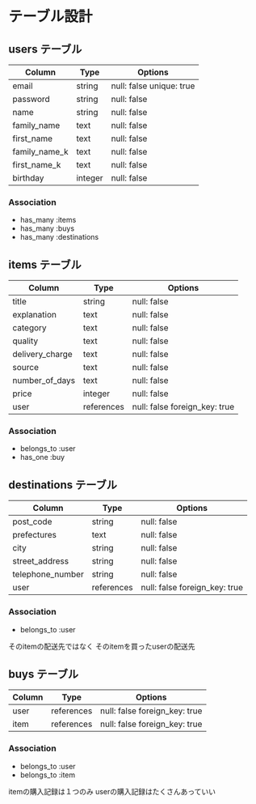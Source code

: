 # テーブル設計

## users テーブル
| Column              | Type    | Options                  |
| ------------------- | ------- | ------------------------ |
| email               | string  | null: false unique: true |
| password            | string  | null: false              |
| name                | string  | null: false              |
| family_name         | text    | null: false              |
| first_name          | text    | null: false              |
| family_name_k       | text    | null: false              |
| first_name_k        | text    | null: false              |
| birthday            | integer | null: false              |

### Association
- has_many :items
- has_many :buys
- has_many :destinations


## items テーブル
| Column             | Type       | Options                       |
| ------------------ | ---------- | ----------------------------- |
| title              | string     | null: false                   |
| explanation        | text       | null: false                   |
| category           | text       | null: false                   |
| quality            | text       | null: false                   |
| delivery_charge    | text       | null: false                   |
| source             | text       | null: false                   |
| number_of_days     | text       | null: false                   |
| price              | integer    | null: false                   |
| user               | references | null: false foreign_key: true |

### Association
- belongs_to :user
- has_one :buy


## destinations テーブル
| Column                 | Type       | Options                       |
| ---------------------- | ---------- | ----------------------------- |
| post_code              | string     | null: false                   |
| prefectures            | text       | null: false                   |
| city                   | string     | null: false                   |
| street_address         | string     | null: false                   |
| telephone_number       | string     | null: false                   |
| user                   | references | null: false foreign_key: true |

### Association
- belongs_to :user

そのitemの配送先ではなく
そのitemを買ったuserの配送先


## buys テーブル
| Column                 | Type       | Options                       |
| ---------------------- | ---------- | ----------------------------- |
| user                   | references | null: false foreign_key: true |
| item                   | references | null: false foreign_key: true |

### Association
- belongs_to :user
- belongs_to :item

itemの購入記録は１つのみ
userの購入記録はたくさんあっていい